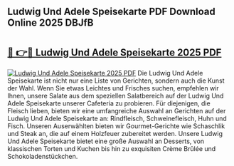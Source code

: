 ## Ludwig Und Adele Speisekarte PDF Download Online 2025 DBJfB

# <h2><a href="http://gccj3l.nevu.top/?p=Ludwig+Und+Adele+Speisekarte">🔗 👉🔴 Ludwig Und Adele Speisekarte 2025 PDF</a></h2>

[![Ludwig Und Adele Speisekarte 2025 PDF](https://i.imgur.com/dBaPXMq.png)](http://gccj3l.nevu.top/?p=Ludwig+Und+Adele+Speisekarte)
Die Ludwig Und Adele Speisekarte ist nicht nur eine Liste von Gerichten, sondern auch die Kunst der Wahl. Wenn Sie etwas Leichtes und Frisches suchen, empfehlen wir Ihnen, unsere Salate aus dem speziellen Salatbereich auf der Ludwig Und Adele Speisekarte unserer Cafeteria zu probieren. Für diejenigen, die Fleisch lieben, bieten wir eine umfangreiche Auswahl an Gerichten auf der Ludwig Und Adele Speisekarte an: Rindfleisch, Schweinefleisch, Huhn und Fisch. Unseren Auserwählten bieten wir Gourmet-Gerichte wie Schaschlik und Steak an, die auf einem Holzfeuer zubereitet werden. Unsere Ludwig Und Adele Speisekarte bietet eine große Auswahl an Desserts, von klassischen Torten und Kuchen bis hin zu exquisiten Crème Brûlée und Schokoladenstückchen.
